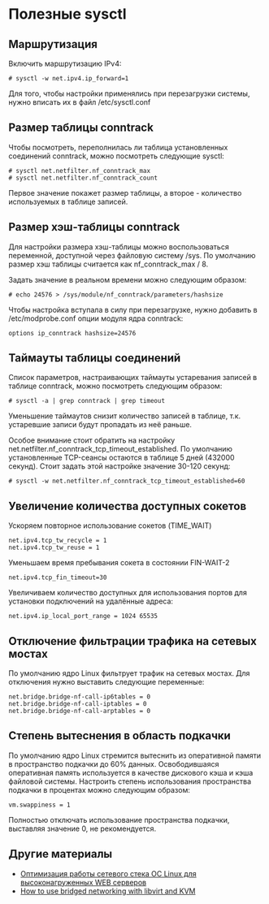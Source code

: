 Полезные sysctl
===============

Маршрутизация
-------------

Включить маршрутизацию IPv4:

    # sysctl -w net.ipv4.ip_forward=1

Для того, чтобы настройки применялись при перезагрузки системы, нужно вписать их в файл /etc/sysctl.conf

Размер таблицы conntrack
------------------------

Чтобы посмотреть, переполнилась ли таблица установленных соединений conntrack, можно посмотреть следующие sysctl:

    # sysctl net.netfilter.nf_conntrack_max
    # sysctl net.netfilter.nf_conntrack_count

Первое значение покажет размер таблицы, а второе - количество используемых в таблице записей.

Размер хэш-таблицы conntrack
----------------------------

Для настройки размера хэш-таблицы можно воспользоваться переменной, доступной через файловую систему /sys. По умолчанию размер хэш таблицы считается как nf_conntrack_max / 8.

Задать значение в реальном времени можно следующим образом:

    # echo 24576 > /sys/module/nf_conntrack/parameters/hashsize

Чтобы настройка вступала в силу при перезагрузке, нужно добавить в /etc/modprobe.conf опции модуля ядра conntrack:

    options ip_conntrack hashsize=24576

Таймауты таблицы соединений
---------------------------

Список параметров, настраивающих таймауты устаревания записей в таблице conntrack, можно посмотреть следующим образом:

    # sysctl -a | grep conntrack | grep timeout

Уменьшение таймаутов снизит количество записей в таблице, т.к. устаревшие записи будут пропадать из неё раньше.

Особое внимание стоит обратить на настройку net.netfilter.nf_conntrack_tcp_timeout_established. По умолчанию установленные TCP-сеансы остаются в таблице 5 дней (432000 секунд). Стоит задать этой настройке значение 30-120 секунд:

    # sysctl -w net.netfilter.nf_conntrack_tcp_timeout_established=60

Увеличение количества доступных сокетов
---------------------------------------

Ускоряем повторное использование сокетов (TIME_WAIT)

    net.ipv4.tcp_tw_recycle = 1
    net.ipv4.tcp_tw_reuse = 1

Уменьшаем время пребывания сокета в состоянии FIN-WAIT-2

    net.ipv4.tcp_fin_timeout=30

Увеличиваем количество доступных для использования портов для установки подключений на удалённые адреса:

    net.ipv4.ip_local_port_range = 1024 65535

Отключение фильтрации трафика на сетевых мостах
-----------------------------------------------

По умолчанию ядро Linux фильтрует трафик на сетевых мостах. Для отключения нужно выставить следующие переменные:

    net.bridge.bridge-nf-call-ip6tables = 0
    net.bridge.bridge-nf-call-iptables = 0
    net.bridge.bridge-nf-call-arptables = 0

Степень вытеснения в область подкачки
-------------------------------------

По умолчанию ядро Linux стремится вытеснить из оперативной памяти в пространство подкачки до 60% данных. Освободившаяся оперативная память используется в качестве дискового кэша и кэша файловой системы. Настроить степень использования пространства подкачки в процентах можно следующим образом:

    vm.swappiness = 1

Полностью отключать использование пространства подкачки, выставляя значение 0, не рекомендуется.

Другие материалы
----------------

* [Оптимизация работы сетевого стека ОС Linux для высоконагруженных WEB серверов](http://fx-files.ru/archives/602)
* [How to use bridged networking with libvirt and KVM](https://linuxconfig.org/how-to-use-bridged-networking-with-libvirt-and-kvm)
